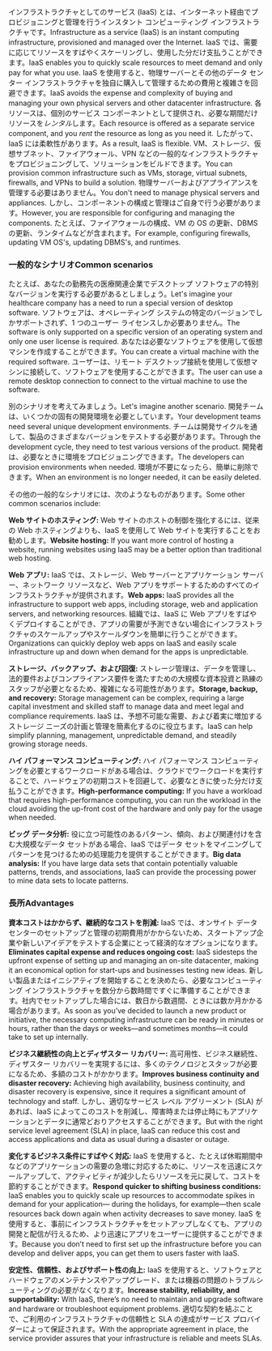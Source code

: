 <span data-ttu-id="334e4-101">インフラストラクチャとしてのサービス (IaaS) とは、インターネット経由でプロビジョニングと管理を行うインスタント コンピューティング インフラストラクチャです。</span><span class="sxs-lookup"><span data-stu-id="334e4-101">Infrastructure as a service (IaaS) is an instant computing infrastructure, provisioned and managed over the Internet.</span></span> <span data-ttu-id="334e4-102">IaaS では、需要に応じてリソースをすばやくスケーリングし、使用した分だけ支払うことができます。</span><span class="sxs-lookup"><span data-stu-id="334e4-102">IaaS enables you to quickly scale resources to meet demand and only pay for what you use.</span></span> <span data-ttu-id="334e4-103">IaaS を使用すると、物理サーバーとその他のデータ センター インフラストラクチャを独自に購入して管理するための費用と複雑さを回避できます。</span><span class="sxs-lookup"><span data-stu-id="334e4-103">IaaS avoids the expense and complexity of buying and managing your own physical servers and other datacenter infrastructure.</span></span> <span data-ttu-id="334e4-104">各リソースは、個別のサービス コンポーネントとして提供され、必要な期間だけリソースを*レンタル*します。</span><span class="sxs-lookup"><span data-stu-id="334e4-104">Each resource is offered as a separate service component, and you *rent* the resource as long as you need it.</span></span> <span data-ttu-id="334e4-105">したがって、IaaS には柔軟性があります。</span><span class="sxs-lookup"><span data-stu-id="334e4-105">As a result, IaaS is flexible.</span></span> <span data-ttu-id="334e4-106">VM、ストレージ、仮想サブネット、ファイアウォール、VPN などの一般的なインフラストラクチャをプロビジョニングして、ソリューションをビルドできます。</span><span class="sxs-lookup"><span data-stu-id="334e4-106">You can provision common infrastructure such as VMs, storage, virtual subnets, firewalls, and VPNs to build a solution.</span></span> <span data-ttu-id="334e4-107">物理サーバーおよびアプライアンスを管理する必要はありません。</span><span class="sxs-lookup"><span data-stu-id="334e4-107">You don't need to manage physical servers and appliances.</span></span> <span data-ttu-id="334e4-108">しかし、コンポーネントの構成と管理はご自身で行う必要があります。</span><span class="sxs-lookup"><span data-stu-id="334e4-108">However, you are responsible for configuring and managing the components.</span></span> <span data-ttu-id="334e4-109">たとえば、ファイアウォールの構成、VM の OS の更新、DBMS の更新、ランタイムなどが含まれます。</span><span class="sxs-lookup"><span data-stu-id="334e4-109">For example, configuring firewalls, updating VM OS's, updating DBMS's, and runtimes.</span></span>

### <a name="common-scenarios"></a><span data-ttu-id="334e4-110">一般的なシナリオ</span><span class="sxs-lookup"><span data-stu-id="334e4-110">Common scenarios</span></span> 

<span data-ttu-id="334e4-111">たとえば、あなたの勤務先の医療関連企業でデスクトップ ソフトウェアの特別なバージョンを実行する必要があるとしましょう。</span><span class="sxs-lookup"><span data-stu-id="334e4-111">Let's imagine your healthcare company has a need to run a special version of desktop software.</span></span> <span data-ttu-id="334e4-112">ソフトウェアは、オペレーティング システムの特定のバージョンでしかサポートされず、1 つのユーザー ライセンスしか必要ありません。</span><span class="sxs-lookup"><span data-stu-id="334e4-112">The software is only supported on a specific version of an operating system and only one user license is required.</span></span> <span data-ttu-id="334e4-113">あなたは必要なソフトウェアを使用して仮想マシンを作成することができます。</span><span class="sxs-lookup"><span data-stu-id="334e4-113">You can create a virtual machine with the required software.</span></span> <span data-ttu-id="334e4-114">ユーザーは、リモート デスクトップ接続を使用して仮想マシンに接続して、ソフトウェアを使用することができます。</span><span class="sxs-lookup"><span data-stu-id="334e4-114">The user can use a remote desktop connection to connect to the virtual machine to use the software.</span></span>

<span data-ttu-id="334e4-115">別のシナリオを考えてみましょう。</span><span class="sxs-lookup"><span data-stu-id="334e4-115">Let's imagine another scenario.</span></span> <span data-ttu-id="334e4-116">開発チームは、いくつかの固有の開発環境を必要としています。</span><span class="sxs-lookup"><span data-stu-id="334e4-116">Your development teams need several unique development environments.</span></span> <span data-ttu-id="334e4-117">チームは開発サイクルを通して、製品のさまざまなバージョンをテストする必要があります。</span><span class="sxs-lookup"><span data-stu-id="334e4-117">Through the development cycle, they need to test various versions of the product.</span></span> <span data-ttu-id="334e4-118">開発者は、必要なときに環境をプロビジョニングできます。</span><span class="sxs-lookup"><span data-stu-id="334e4-118">The developers can provision environments when needed.</span></span> <span data-ttu-id="334e4-119">環境が不要になったら、簡単に削除できます。</span><span class="sxs-lookup"><span data-stu-id="334e4-119">When an environment is no longer needed, it can be easily deleted.</span></span>

<span data-ttu-id="334e4-120">その他の一般的なシナリオには、次のようなものがあります。</span><span class="sxs-lookup"><span data-stu-id="334e4-120">Some other common scenarios include:</span></span>

<span data-ttu-id="334e4-121">**Web サイトのホスティング:** Web サイトのホストの制御を強化するには、従来の Web ホスティングよりも、IaaS を使用して Web サイトを実行することをお勧めします。</span><span class="sxs-lookup"><span data-stu-id="334e4-121">**Website hosting:** If you want more control of hosting a website, running websites using IaaS may be a better option than traditional web hosting.</span></span>

<span data-ttu-id="334e4-122">**Web アプリ:** IaaS では、ストレージ、Web サーバーとアプリケーション サーバー、ネットワーク リソースなど、Web アプリをサポートするためのすべてのインフラストラクチャが提供されます。</span><span class="sxs-lookup"><span data-stu-id="334e4-122">**Web apps:** IaaS provides all the infrastructure to support web apps, including storage, web and application servers, and networking resources.</span></span> <span data-ttu-id="334e4-123">組織では、IaaS に Web アプリをすばやくデプロイすることができ、アプリの需要が予測できない場合にインフラストラクチャのスケールアップやスケールダウンを簡単に行うことができます。</span><span class="sxs-lookup"><span data-stu-id="334e4-123">Organizations can quickly deploy web apps on IaaS and easily scale infrastructure up and down when demand for the apps is unpredictable.</span></span>

<span data-ttu-id="334e4-124">**ストレージ、バックアップ、および回復:** ストレージ管理は、データを管理し、法的要件およびコンプライアンス要件を満たすための大規模な資本投資と熟練のスタッフが必要となるため、複雑になる可能性があります。</span><span class="sxs-lookup"><span data-stu-id="334e4-124">**Storage, backup, and recovery:** Storage management can be complex, requiring a large capital investment and skilled staff to manage data and meet legal and compliance requirements.</span></span> <span data-ttu-id="334e4-125">IaaS は、予想不可能な需要、および着実に増加するストレージ ニーズの計画と管理を簡素化するのに役立ちます。</span><span class="sxs-lookup"><span data-stu-id="334e4-125">IaaS can help simplify planning, management, unpredictable demand, and steadily growing storage needs.</span></span>

<span data-ttu-id="334e4-126">**ハイ パフォーマンス コンピューティング:** ハイ パフォーマンス コンピューティングを必要とするワークロードがある場合は、クラウドでワークロードを実行することで、ハードウェアの初期コストを回避して、必要なときに使った分だけ支払うことができます。</span><span class="sxs-lookup"><span data-stu-id="334e4-126">**High-performance computing:** If you have a workload that requires high-performance computing, you can run the workload in the cloud avoiding the up-front cost of the hardware and only pay for the usage when needed.</span></span> 

<span data-ttu-id="334e4-127">**ビッグ データ分析:** 役に立つ可能性のあるパターン、傾向、および関連付けを含む大規模なデータ セットがある場合、IaaS ではデータ セットをマイニングしてパターンを見つけるための処理能力を提供することができます。</span><span class="sxs-lookup"><span data-stu-id="334e4-127">**Big data analysis:** If you have large data sets that contain potentially valuable patterns, trends, and associations, IaaS can provide the processing power to mine data sets to locate patterns.</span></span>

### <a name="advantages"></a><span data-ttu-id="334e4-128">長所</span><span class="sxs-lookup"><span data-stu-id="334e4-128">Advantages</span></span>

<span data-ttu-id="334e4-129">**資本コストはかからず、継続的なコストを削減:** IaaS では、オンサイト データ センターのセットアップと管理の初期費用がかからないため、スタートアップ企業や新しいアイデアをテストする企業にとって経済的なオプションになります。</span><span class="sxs-lookup"><span data-stu-id="334e4-129">**Eliminates capital expense and reduces ongoing cost:** IaaS sidesteps the upfront expense of setting up and managing an on-site datacenter, making it an economical option for start-ups and businesses testing new ideas.</span></span> <span data-ttu-id="334e4-130">新しい製品またはイニシアティブを開始することを決めたら、必要なコンピューティング インフラストラクチャを数分から数時間ですぐに準備することができます。社内でセットアップした場合には、数日から数週間、ときには数か月かかる場合があります。</span><span class="sxs-lookup"><span data-stu-id="334e4-130">As soon as you’ve decided to launch a new product or initiative, the necessary computing infrastructure can be ready in minutes or hours, rather than the days or weeks—and sometimes months—it could take to set up internally.</span></span>

<span data-ttu-id="334e4-131">**ビジネス継続性の向上とディザスター リカバリー:** 高可用性、ビジネス継続性、ディザスター リカバリーを実現するには、多くのテクノロジとスタッフが必要になるため、多額のコストがかかります。</span><span class="sxs-lookup"><span data-stu-id="334e4-131">**Improves business continuity and disaster recovery:** Achieving high availability, business continuity, and disaster recovery is expensive, since it requires a significant amount of technology and staff.</span></span> <span data-ttu-id="334e4-132">しかし、適切なサービス レベル アグリーメント (SLA) があれば、IaaS によってこのコストを削減し、障害時または停止時にもアプリケーションとデータに通常どおりアクセスすることができます。</span><span class="sxs-lookup"><span data-stu-id="334e4-132">But with the right service level agreement (SLA) in place, IaaS can reduce this cost and access applications and data as usual during a disaster or outage.</span></span>

<span data-ttu-id="334e4-133">**変化するビジネス条件にすばやく対応:** IaaS を使用すると、たとえば休暇期間中などのアプリケーションの需要の急増に対応するために、リソースを迅速にスケールアップして、アクティビティが減少したらリソースを元に戻して、コストを節約することができます。</span><span class="sxs-lookup"><span data-stu-id="334e4-133">**Respond quicker to shifting business conditions:** IaaS enables you to quickly scale up resources to accommodate spikes in demand for your application— during the holidays, for example—then scale resources back down again when activity decreases to save money.</span></span> <span data-ttu-id="334e4-134">IaaS を使用すると、事前にインフラストラクチャをセットアップしなくても、アプリの開発と配信が行えるため、より迅速にアプリをユーザーに提供することができます。</span><span class="sxs-lookup"><span data-stu-id="334e4-134">Because you don’t need to first set up the infrastructure before you can develop and deliver apps, you can get them to users faster with IaaS.</span></span>

<span data-ttu-id="334e4-135">**安定性、信頼性、およびサポート性の向上:** IaaS を使用すると、ソフトウェアとハードウェアのメンテナンスやアップグレード、または機器の問題のトラブルシューティングの必要がなくなります。</span><span class="sxs-lookup"><span data-stu-id="334e4-135">**Increase stability, reliability, and supportability:** With IaaS, there’s no need to maintain and upgrade software and hardware or troubleshoot equipment problems.</span></span> <span data-ttu-id="334e4-136">適切な契約を結ぶことで、ご利用のインフラストラクチャの信頼性と SLA の達成がサービス プロバイダーによって保証されます。</span><span class="sxs-lookup"><span data-stu-id="334e4-136">With the appropriate agreement in place, the service provider assures that your infrastructure is reliable and meets SLAs.</span></span>
